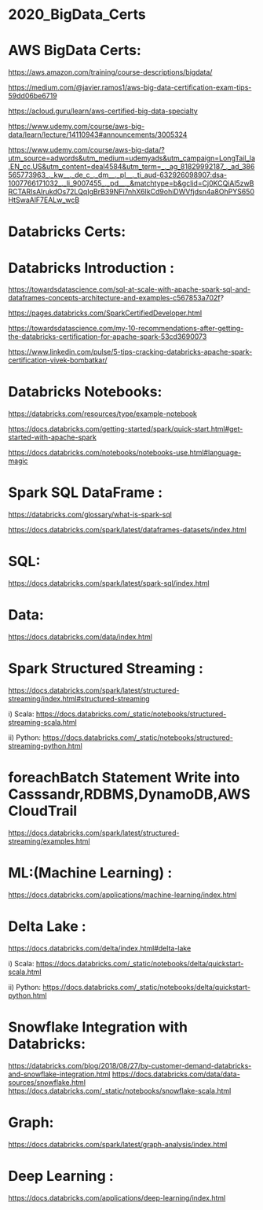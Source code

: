 # 2020_BigData_Certs


# AWS  BigData Certs: 

https://aws.amazon.com/training/course-descriptions/bigdata/

https://medium.com/@javier.ramos1/aws-big-data-certification-exam-tips-59dd06be6719

https://acloud.guru/learn/aws-certified-big-data-specialty

https://www.udemy.com/course/aws-big-data/learn/lecture/14110943#announcements/3005324

https://www.udemy.com/course/aws-big-data/?utm_source=adwords&utm_medium=udemyads&utm_campaign=LongTail_la.EN_cc.US&utm_content=deal4584&utm_term=_._ag_81829992187_._ad_386565773963_._kw__._de_c_._dm__._pl__._ti_aud-632926098907:dsa-1007766171032_._li_9007455_._pd__._&matchtype=b&gclid=Cj0KCQiAl5zwBRCTARIsAIrukdOs72LQqIgBrB39NFi7nhX6IkCd9ohiDWVfjdsn4a8OhPYS650HtSwaAlF7EALw_wcB



# Databricks Certs: 


# Databricks Introduction :
https://towardsdatascience.com/sql-at-scale-with-apache-spark-sql-and-dataframes-concepts-architecture-and-examples-c567853a702f?


https://pages.databricks.com/SparkCertifiedDeveloper.html
   
https://towardsdatascience.com/my-10-recommendations-after-getting-the-databricks-certification-for-apache-spark-53cd3690073
   
https://www.linkedin.com/pulse/5-tips-cracking-databricks-apache-spark-certification-vivek-bombatkar/



# Databricks Notebooks:

https://databricks.com/resources/type/example-notebook

https://docs.databricks.com/getting-started/spark/quick-start.html#get-started-with-apache-spark

https://docs.databricks.com/notebooks/notebooks-use.html#language-magic


# Spark SQL DataFrame  :
https://databricks.com/glossary/what-is-spark-sql

https://docs.databricks.com/spark/latest/dataframes-datasets/index.html


# SQL: 
https://docs.databricks.com/spark/latest/spark-sql/index.html

# Data: 
https://docs.databricks.com/data/index.html

# Spark Structured Streaming : 
https://docs.databricks.com/spark/latest/structured-streaming/index.html#structured-streaming
  
i) Scala:  https://docs.databricks.com/_static/notebooks/structured-streaming-scala.html

ii) Python:  https://docs.databricks.com/_static/notebooks/structured-streaming-python.html


# foreachBatch Statement Write into Casssandr,RDBMS,DynamoDB,AWS CloudTrail
https://docs.databricks.com/spark/latest/structured-streaming/examples.html

# ML:(Machine Learning) : 
https://docs.databricks.com/applications/machine-learning/index.html

# Delta Lake :

https://docs.databricks.com/delta/index.html#delta-lake

i) Scala: https://docs.databricks.com/_static/notebooks/delta/quickstart-scala.html

ii) Python: https://docs.databricks.com/_static/notebooks/delta/quickstart-python.html


# Snowflake Integration with Databricks:
https://databricks.com/blog/2018/08/27/by-customer-demand-databricks-and-snowflake-integration.html
https://docs.databricks.com/data/data-sources/snowflake.html
https://docs.databricks.com/_static/notebooks/snowflake-scala.html


# Graph:
https://docs.databricks.com/spark/latest/graph-analysis/index.html


# Deep Learning :
https://docs.databricks.com/applications/deep-learning/index.html
